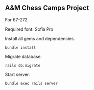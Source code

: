 ## A&M Chess Camps Project

For 67-272.

Required font: Sofia Pro

Install all gems and dependencies.
```
bundle install
```

Migrate database. 
```
rails db:migrate
```

Start server.
```
bundle exec rails server
```
